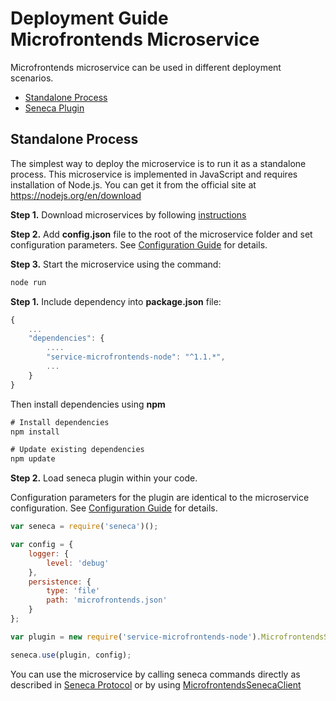 # Deployment Guide <br/> Microfrontends Microservice

Microfrontends microservice can be used in different deployment scenarios.

* [Standalone Process](#process)
* [Seneca Plugin](#seneca)

## <a name="process"></a> Standalone Process

The simplest way to deploy the microservice is to run it as a standalone process. 
This microservice is implemented in JavaScript and requires installation of Node.js. 
You can get it from the official site at https://nodejs.org/en/download

**Step 1.** Download microservices by following [instructions](Download.md)

**Step 2.** Add **config.json** file to the root of the microservice folder and set configuration parameters. 
See [Configuration Guide](Configuration.md) for details.

**Step 3.** Start the microservice using the command:

```bash
node run
```


**Step 1.** Include dependency into **package.json** file:

```javascript
{
    ...
    "dependencies": {
        ....
        "service-microfrontends-node": "^1.1.*",
        ...
    }
}
```

Then install dependencies using **npm**

```javascript
# Install dependencies
npm install

# Update existing dependencies
npm update
```

**Step 2.** Load seneca plugin within your code. 

Configuration parameters for the plugin are identical to the microservice configuration.
See [Configuration Guide](Configuration.md) for details.

```javascript
var seneca = require('seneca')();

var config = {
    logger: { 
        level: 'debug'
    },
    persistence: {
        type: 'file'
        path: 'microfrontends.json'
    }
};

var plugin = new require('service-microfrontends-node').MicrofrontendsSenecaPlugin;

seneca.use(plugin, config);
```

You can use the microservice by calling seneca commands directly as described in [Seneca Protocol](SenecaProtocolV1.md)
or by using [MicrofrontendsSenecaClient](https://github.com/pip-services-content2/client-microfrontends-node/doc/NodeClientApiV1.md/#client_seneca)